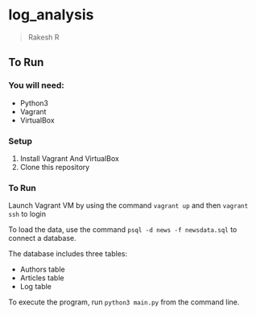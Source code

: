 # log_analysis

> Rakesh R

## To Run

### You will need:
- Python3
- Vagrant
- VirtualBox

### Setup
1. Install Vagrant And VirtualBox
2. Clone this repository

### To Run

Launch Vagrant VM by using the command `vagrant up` and then  `vagrant ssh` to login

To load the data, use the command `psql -d news -f newsdata.sql` to connect a database.

The database includes three tables:
- Authors table
- Articles table
- Log table

To execute the program, run `python3 main.py` from the command line.
